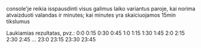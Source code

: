 console'je reikia isspausdinti visus galimus laiko variantus paroje, kai norima atvaizduoti valandas ir minutes; kai minutes yra skaiciuojamos 15min tikslumus

Laukiamias rezultatas, pvz.: 0:0 0:15 0:30 0:45 1:0 1:15 1:30 1:45 2:0 2:15 2:30 2:45 ... 23:0 23:15 23:30 23:45
